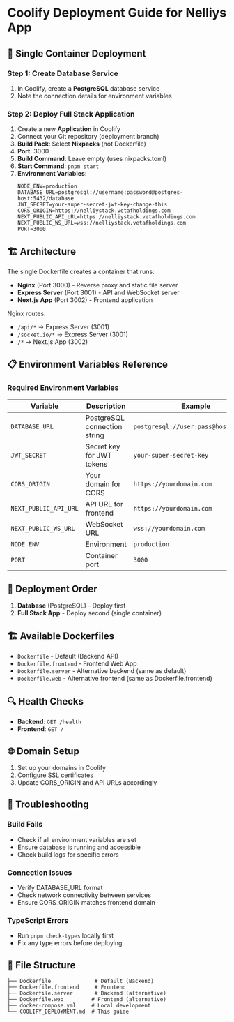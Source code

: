 # Coolify Deployment Guide for Nelliys App

## 🚀 Single Container Deployment

### Step 1: Create Database Service
1. In Coolify, create a **PostgreSQL** database service
2. Note the connection details for environment variables

### Step 2: Deploy Full Stack Application
1. Create a new **Application** in Coolify
2. Connect your Git repository (deployment branch)
3. **Build Pack**: Select **Nixpacks** (not Dockerfile)
4. **Port**: 3000
5. **Build Command**: Leave empty (uses nixpacks.toml)
6. **Start Command**: `pnpm start`
7. **Environment Variables**:
   ```
   NODE_ENV=production
   DATABASE_URL=postgresql://username:password@postgres-host:5432/database
   JWT_SECRET=your-super-secret-jwt-key-change-this
   CORS_ORIGIN=https://nelliystack.vetafholdings.com
   NEXT_PUBLIC_API_URL=https://nelliystack.vetafholdings.com
   NEXT_PUBLIC_WS_URL=wss://nelliystack.vetafholdings.com
   PORT=3000
   ```

## 🏗️ Architecture
The single Dockerfile creates a container that runs:
- **Nginx** (Port 3000) - Reverse proxy and static file server
- **Express Server** (Port 3001) - API and WebSocket server  
- **Next.js App** (Port 3002) - Frontend application

Nginx routes:
- `/api/*` → Express Server (3001)
- `/socket.io/*` → Express Server (3001) 
- `/*` → Next.js App (3002)

## 📋 Environment Variables Reference

### Required Environment Variables
| Variable | Description | Example |
|----------|-------------|---------|
| `DATABASE_URL` | PostgreSQL connection string | `postgresql://user:pass@host:5432/db` |
| `JWT_SECRET` | Secret key for JWT tokens | `your-super-secret-key` |
| `CORS_ORIGIN` | Your domain for CORS | `https://yourdomain.com` |
| `NEXT_PUBLIC_API_URL` | API URL for frontend | `https://yourdomain.com` |
| `NEXT_PUBLIC_WS_URL` | WebSocket URL | `wss://yourdomain.com` |
| `NODE_ENV` | Environment | `production` |
| `PORT` | Container port | `3000` |

## 🔧 Deployment Order
1. **Database** (PostgreSQL) - Deploy first
2. **Full Stack App** - Deploy second (single container)

## 🏗️ Available Dockerfiles
- `Dockerfile` - Default (Backend API)
- `Dockerfile.frontend` - Frontend Web App
- `Dockerfile.server` - Alternative backend (same as default)
- `Dockerfile.web` - Alternative frontend (same as Dockerfile.frontend)

## 🔍 Health Checks
- **Backend**: `GET /health`
- **Frontend**: `GET /`

## 🌐 Domain Setup
1. Set up your domains in Coolify
2. Configure SSL certificates
3. Update CORS_ORIGIN and API URLs accordingly

## 🐛 Troubleshooting

### Build Fails
- Check if all environment variables are set
- Ensure database is running and accessible
- Check build logs for specific errors

### Connection Issues
- Verify DATABASE_URL format
- Check network connectivity between services
- Ensure CORS_ORIGIN matches frontend domain

### TypeScript Errors
- Run `pnpm check-types` locally first
- Fix any type errors before deploying

## 📁 File Structure
```
├── Dockerfile              # Default (Backend)
├── Dockerfile.frontend     # Frontend
├── Dockerfile.server       # Backend (alternative)
├── Dockerfile.web         # Frontend (alternative)
├── docker-compose.yml     # Local development
└── COOLIFY_DEPLOYMENT.md  # This guide
```